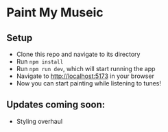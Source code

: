 # Paint My Museic

## Setup
- Clone this repo and navigate to its directory
- Run ```npm install```
- Run ```npm run dev```, which will start running the app
- Navigate to [http://localhost:5173](http://localhost:5173) in your browser
- Now you can start painting while listening to tunes!

## Updates coming soon:
- Styling overhaul

